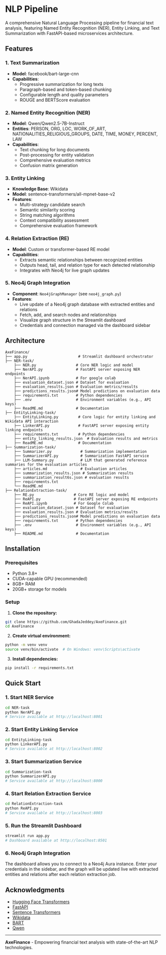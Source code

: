 # NLP Pipeline

A comprehensive Natural Language Processing pipeline for financial text analysis, featuring Named Entity Recognition (NER), Entity Linking, and Text Summarization with FastAPI-based microservices architecture.

## Features

### 1. Text Summarization
- **Model**: facebook/bart-large-cnn
- **Capabilities**:
  - Progressive summarization for long texts
  - Paragraph-based and token-based chunking
  - Configurable length and quality parameters
  - ROUGE and BERTScore evaluation

### 2. Named Entity Recognition (NER)
- **Model**: Qwen/Qwen2.5-7B-Instruct
- **Entities**: PERSON, ORG, LOC, WORK_OF_ART, NATIONALITIES_RELIGIOUS_GROUPS, DATE, TIME, MONEY, PERCENT, LAW
- **Capabilities**: 
  - Text chunking for long documents
  - Post-processing for entity validation
  - Comprehensive evaluation metrics
  - Confusion matrix generation

### 3. Entity Linking
- **Knowledge Base**: Wikidata
- **Model**: sentence-transformers/all-mpnet-base-v2
- **Features**:
  - Multi-strategy candidate search
  - Semantic similarity scoring
  - String matching algorithms
  - Context compatibility assessment
  - Comprehensive evaluation framework

### 4. Relation Extraction (RE)
- **Model**: Custom or transformer-based RE model
- **Capabilities**:
  - Extracts semantic relationships between recognized entities
  - Outputs head, tail, and relation type for each detected relationship
  - Integrates with Neo4j for live graph updates

### 5. Neo4j Graph Integration
- **Component**: `Neo4jGraphManager` (see `neo4j_graph.py`)
- **Features**:
  - Live update of a Neo4j graph database with extracted entities and relations
  - Fetch, add, and search nodes and relationships
  - Visualize graph structure in the Streamlit dashboard
  - Credentials and connection managed via the dashboard sidebar

## Architecture

```
AxeFinance/
├── app.py                       # Streamlit dashboard orchestrator
├── NER-task/
    ├── NER.py                  # Core NER logic and model
    ├── NerAPI.py               # FastAPI server exposing NER endpoints
    ├── NerAPI.ipynb            # For google colab 
    ├── evaluation_dataset.json # Dataset for evaluation
    ├── evaluation_results.json # Evaluation metrics/results
    ├── predictions_results.json# Model predictions on evaluation data
    ├── requirements.txt        # Python dependencies
    ├── .env                    # Environment variables (e.g., API keys)
    ├── ReadME.md               # Documentation 
├── EntityLinking-task/
    ├── EntityLinking.py         # Core logic for entity linking and Wikidata API interaction
    ├── LinkerAPI.py             # FastAPI server exposing entity linking endpoints
    ├── requirements.txt         # Python dependencies
    ├── entity_linking_results.json  # Evaluation results and metrics
    ├── ReadME.md                # Documentation
├── Summarization-task/
    ├── Summarizer.py             # Summarization implementation
    ├── SummarizerAPI.py          # Summarization FastAPI service
    ├── LLM-Summary.py            # LLM that generated reference summaries for the evaluation articles
    ├── articles.md               # Evaluation articles
    ├── summarization_results.json # Summarization results
    ├── summarization_result6s.json # evaluation results 
    ├── requirements.txt 
    └── ReadME.md
├── RelationExtraction-task/
    ├── RE.py                  # Core RE logic and model
    ├── ReAPI.py               # FastAPI server exposing RE endpoints
    ├── ReAPI.ipynb            # For Google Colab
    ├── evaluation_dataset.json # Dataset for evaluation
    ├── evaluation_results.json # Evaluation metrics/results
    ├── predictions_results.json# Model predictions on evaluation data
    ├── requirements.txt        # Python dependencies
    ├── .env                    # Environment variables (e.g., API keys)
    ├── README.md               # Documentation 
```

## Installation

### Prerequisites
- Python 3.8+
- CUDA-capable GPU (recommended)
- 8GB+ RAM
- 20GB+ storage for models

### Setup

1. **Clone the repository:**
```bash
git clone https://github.com/GhadaJeddey/AxeFinance.git
cd AxeFinance
```

2. **Create virtual environment:**
```bash
python -m venv venv
source venv/bin/activate  # On Windows: venv\Scripts\activate
```

3. **Install dependencies:**
```bash
pip install -r requirements.txt
```

## Quick Start

### 1. Start NER Service
```bash
cd NER-task
python NerAPI.py
# Service available at http://localhost:8001
```

### 2. Start Entity Linking Service
```bash
cd EntityLinking-task
python LinkerAPI.py
# Service available at http://localhost:8002
```

### 3. Start Summarization Service
```bash
cd Summarization-task
python SummarizerAPI.py
# Service available at http://localhost:8000
```

### 4. Start Relation Extraction Service
```bash
cd RelationExtraction-task
python ReAPI.py
# Service available at http://localhost:8003
```

### 5. Run the Streamlit Dashboard
```bash
streamlit run app.py
# Dashboard available at http://localhost:8501
```
### 6. Neo4j Graph Integration
The dashboard allows you to connect to a Neo4j Aura instance. Enter your credentials in the sidebar, and the graph will be updated live with extracted entities and relations after each relation extraction job.


## Acknowledgments

- [Hugging Face Transformers](https://github.com/huggingface/transformers)
- [FastAPI](https://github.com/tiangolo/fastapi)
- [Sentence Transformers](https://github.com/UKPLab/sentence-transformers)
- [Wikidata](https://www.wikidata.org/)
- [BART](https://arxiv.org/abs/1910.13461)
- [Qwen](https://github.com/QwenLM/Qwen)

---

**AxeFinance** - Empowering financial text analysis with state-of-the-art NLP technologies.
